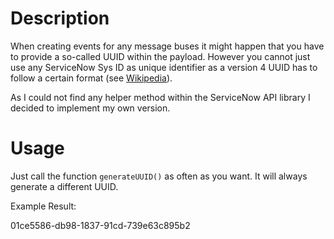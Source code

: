 # Description

When creating events for any message buses it might happen that you have to provide a so-called UUID within the payload. However you cannot just use any ServiceNow Sys ID as unique identifier as a version 4 UUID has to follow a certain format (see [Wikipedia](https://en.wikipedia.org/wiki/Universally_unique_identifier)). 

As I could not find any helper method within the ServiceNow API library I decided to implement my own version.

# Usage

Just call the function `generateUUID()` as often as you want. It will always generate a different UUID.

Example Result:

01ce5586-db98-1837-91cd-739e63c895b2

